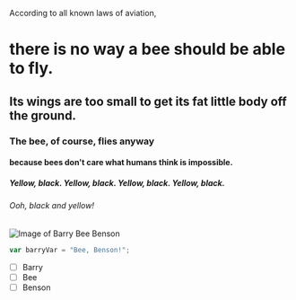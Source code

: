 According to all known laws of aviation,
# there is no way a bee should be able to fly.
## Its wings are too small to get its fat little body off the ground.
### The bee, of course, flies anyway
#### because bees don't care what humans think is impossible.
##### Yellow, black. Yellow, black. Yellow, black. Yellow, black.
###### Ooh, black and yellow!

![Image of Barry Bee Benson](https://github.com/Vpat5/skills-communicate-using-markdown/assets/103082376/f70713a0-edb7-45e7-999e-4c1a5f13726f)

``` javascript
var barryVar = "Bee, Benson!";
```
- [ ] Barry
- [ ] Bee
- [ ] Benson
